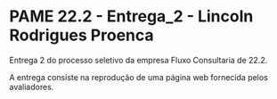 # PAME 22.2 - Entrega_2 - Lincoln Rodrigues Proenca
Entrega 2 do processo seletivo da empresa Fluxo Consultaria de 22.2.

A entrega consiste na reprodução de uma página web fornecida pelos avaliadores.
